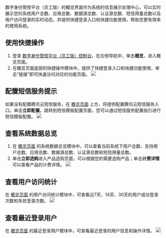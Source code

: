
数字身份管控平台（员工版）的概览界面作为系统的信息展示处理中心，可以实时展示您的系统用户总数、应用总数、数据源总数、认证源总数、短信用量总数以及用户访问登录的实时动态，并提供快捷登录入口和快捷功能使用，帮助您更有效率的使用系统。

## 使用快捷操作
1. 登录 [数字身份管控平台（员工版）控制台](https://console.cloud.tencent.com/eiam)，在左侧导航中，单击**概览**，进入概览页面。
2. 在概览页面底部的快捷操作模块中，提供了快捷登录入口和快捷功能使用，单击“链接”即可快速访问对应的功能页面。
![](https://qcloudimg.tencent-cloud.cn/raw/8b788de57df6a95a5b07ce9801abd49c.png)


## 配置短信服务提示
如果没有配置腾讯云短信服务，在 [概览页面](https://console.cloud.tencent.com/eiam) 上方，将提供配置腾讯云短信服务入口。单击**立即配置**，跳转到短信模板配置页面，您可以通过短信服务配置指引进行短信模板配置。
![](https://qcloudimg.tencent-cloud.cn/raw/dcf01009ec63229b8ceba6c2c26e1519.png)


## 查看系统数据总览
1. 在 [概览页面](https://console.cloud.tencent.com/eiam) 的系统数据总览模块中，可以查看当前系统下用户总数、支持用户总数、应用总数、数据源总数、认证源总数和短信用量总数。
2. 单击**立即选购**进入产品选购页面，可以根据您的需要选购产品；单击**计费详情**可以查看产品的计费详情。
![](https://qcloudimg.tencent-cloud.cn/raw/832a7a681a5050d0406262b133cef351.png)

## 查看用户访问统计
在 [概览页面](https://console.cloud.tencent.com/eiam) 的用户访问统计模块中，可查看近7天、14天、30天的用户成功登录次数和失败登录次数。
![](https://qcloudimg.tencent-cloud.cn/raw/212cd52e939717e7bb58340cce3bb210.png)


## 查看最近登录用户
在 [概览页面](https://console.cloud.tencent.com/eiam) 的最近登录用户模块中，可查看最近登录的用户信息和操作详情。
![](https://qcloudimg.tencent-cloud.cn/raw/670a61e072cc6b919a3462abbfe59d5f.png)



